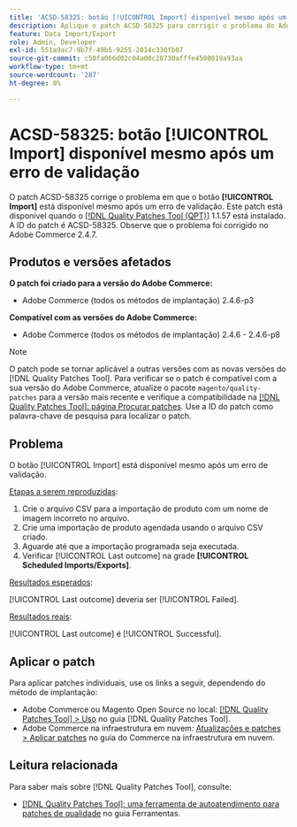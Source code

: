 ```yaml
---
title: 'ACSD-58325: botão [!UICONTROL Import] disponível mesmo após um erro de validação'
description: Aplique o patch ACSD-58325 para corrigir o problema do Adobe Commerce em que o botão [!UICONTROL Import] está disponível mesmo após um erro de validação.
feature: Data Import/Export
role: Admin, Developer
exl-id: 551a9ac7-9b7f-49b5-9255-2014c330fb07
source-git-commit: c50fa066d02c04a08c28730afffe4508019a93aa
workflow-type: tm+mt
source-wordcount: '287'
ht-degree: 0%

---
```


# ACSD-58325: botão [!UICONTROL Import] disponível mesmo após um erro de validação

O patch ACSD-58325 corrige o problema em que o botão **[!UICONTROL Import]** está disponível mesmo após um erro de validação. Este patch está disponível quando o [[!DNL Quality Patches Tool (QPT)]](/help/tools/quality-patches-tool/quality-patches-tool-to-self-serve-quality-patches.md) 1.1.57 está instalado. A ID do patch é ACSD-58325. Observe que o problema foi corrigido no Adobe Commerce 2.4.7.

## Produtos e versões afetados

**O patch foi criado para a versão do Adobe Commerce:**
* Adobe Commerce (todos os métodos de implantação) 2.4.6-p3

**Compatível com as versões do Adobe Commerce:**
* Adobe Commerce (todos os métodos de implantação) 2.4.6 - 2.4.6-p8

>[!NOTE]
>
>O patch pode se tornar aplicável a outras versões com as novas versões do [!DNL Quality Patches Tool]. Para verificar se o patch é compatível com a sua versão do Adobe Commerce, atualize o pacote `magento/quality-patches` para a versão mais recente e verifique a compatibilidade na [[!DNL Quality Patches Tool]: página Procurar patches](https://experienceleague.adobe.com/tools/commerce-quality-patches/index.html). Use a ID do patch como palavra-chave de pesquisa para localizar o patch.

## Problema

O botão [!UICONTROL Import] está disponível mesmo após um erro de validação.

<u>Etapas a serem reproduzidas</u>:

1. Crie o arquivo CSV para a importação de produto com um nome de imagem incorreto no arquivo.
1. Crie uma importação de produto agendada usando o arquivo CSV criado.
1. Aguarde até que a importação programada seja executada.
1. Verificar [!UICONTROL Last outcome] na grade **[!UICONTROL Scheduled Imports/Exports]**.

<u>Resultados esperados</u>:

[!UICONTROL Last outcome] deveria ser [!UICONTROL Failed].

<u>Resultados reais</u>:

[!UICONTROL Last outcome] é [!UICONTROL Successful].

## Aplicar o patch

Para aplicar patches individuais, use os links a seguir, dependendo do método de implantação:

* Adobe Commerce ou Magento Open Source no local: [[!DNL Quality Patches Tool] > Uso](/help/tools/quality-patches-tool/usage.md) no guia [!DNL Quality Patches Tool].
* Adobe Commerce na infraestrutura em nuvem: [Atualizações e patches > Aplicar patches](https://experienceleague.adobe.com/docs/commerce-cloud-service/user-guide/develop/upgrade/apply-patches.html) no guia do Commerce na infraestrutura em nuvem.


## Leitura relacionada

Para saber mais sobre [!DNL Quality Patches Tool], consulte:

* [[!DNL Quality Patches Tool]: uma ferramenta de autoatendimento para patches de qualidade](/help/tools/quality-patches-tool/quality-patches-tool-to-self-serve-quality-patches.md) no guia Ferramentas.
